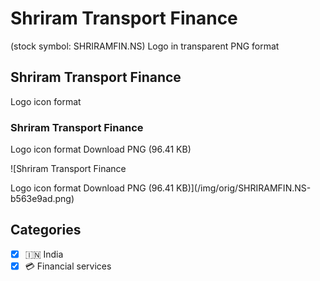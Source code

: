 # Shriram Transport Finance

 (stock symbol: SHRIRAMFIN.NS) Logo in transparent PNG format

## Shriram Transport Finance

 Logo icon format

### Shriram Transport Finance

 Logo icon format Download PNG (96.41 KB)

![Shriram Transport Finance

 Logo icon format Download PNG (96.41 KB)](/img/orig/SHRIRAMFIN.NS-b563e9ad.png)



## Categories
- [x] 🇮🇳 India
- [x] 💳 Financial services
